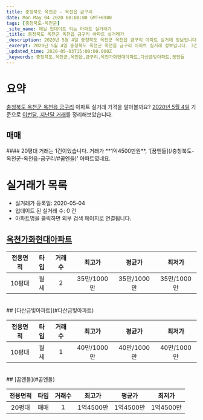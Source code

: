 ```yaml
---
title: 충청북도 옥천군 - 옥천읍 금구리
date: Mon May 04 2020 00:00:00 GMT+0900
tags: [충청북도-옥천군]
_site_name: 매일 업데이트 되는 아파트 실거래가
_title: 충청북도 옥천군 옥천읍 금구리 아파트 실거래가
_description: 2020년 5월 4일 충청북도 옥천군 옥천읍 금구리 아파트 실거래 정보입니다. 3건 아파트 정보가 있습니다.
_excerpt: 2020년 5월 4일 충청북도 옥천군 옥천읍 금구리 아파트 실거래 정보입니다. 3건 아파트 정보가 있습니다.
_updated_time: 2020-05-03T15:00:00.000Z
_keywords: 충청북도,옥천군,옥천읍,금구리,옥천가화현대아파트,다산금빛아파트,꿈엔들
---
```





# 요약
<ins>충청북도 옥천군 옥천읍 금구리</ins> 아파트 실거래 가격을 알아볼까요? <ins>2020년 5월 4일</ins> 기준으로 <ins>이번달, 지난달 거래</ins>를 정리해보았습니다.

## 매매
<div class="container">
<div class="twelve columns" markdown="1">
#### 20평대
거래는 1건이었습니다. 거래가 **1억4500만원**, '[꿈엔들](/충청북도-옥천군-옥천읍-금구리/#꿈엔들)' 아파트였네요.
</div>
</div>



# 실거래가 목록
- 실거래가 등록일: 2020-05-04
- 업데이트 된 실거래 수: 0 건
- 아파트명을 클릭하면 외부 검색 페이지로 연결됩니다.

## [옥천가화현대아파트](#옥천가화현대아파트)

|전용면적|타입|거래수|최고가|평균가|최저가|
|:---:|:---:|:---:|:---:|:---:|:---:|
|10평대|<span class="deal-type-3">월세</span>|2|35만/1000만|35만/1000만|35만/1000만|

<br/>
## [다산금빛아파트](#다산금빛아파트)

|전용면적|타입|거래수|최고가|평균가|최저가|
|:---:|:---:|:---:|:---:|:---:|:---:|
|10평대|<span class="deal-type-3">월세</span>|1|40만/1000만|40만/1000만|40만/1000만|

<br/>
## [꿈엔들](#꿈엔들)

|전용면적|타입|거래수|최고가|평균가|최저가|
|:---:|:---:|:---:|:---:|:---:|:---:|
|20평대|<span class="deal-type-1">매매</span>|1|1억4500만|1억4500만|1억4500만|

<br/>




